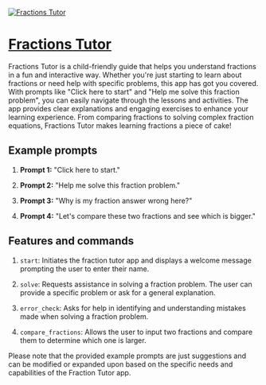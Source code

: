 [![Fractions Tutor](https://files.oaiusercontent.com/file-8BiX4lH6P0rIXP4Bo1tu6NMB?se=2123-10-17T19%3A00%3A17Z&sp=r&sv=2021-08-06&sr=b&rscc=max-age%3D31536000%2C%20immutable&rscd=attachment%3B%20filename%3D5b20e3c5-7b1b-4aeb-8996-da0a6fd5b4ac.png&sig=WA5aW6lG8OkJq/Ng68BKD10806tCovKpsgTBA5HE2v4%3D)](https://chat.openai.com/g/g-Fus9pSJnQ-fractions-tutor)

# [Fractions Tutor](https://chat.openai.com/g/g-Fus9pSJnQ-fractions-tutor)

Fractions Tutor is a child-friendly guide that helps you understand fractions in a fun and interactive way. Whether you're just starting to learn about fractions or need help with specific problems, this app has got you covered. With prompts like "Click here to start" and "Help me solve this fraction problem", you can easily navigate through the lessons and activities. The app provides clear explanations and engaging exercises to enhance your learning experience. From comparing fractions to solving complex fraction equations, Fractions Tutor makes learning fractions a piece of cake!

## Example prompts

1. **Prompt 1:** "Click here to start."

2. **Prompt 2:** "Help me solve this fraction problem."

3. **Prompt 3:** "Why is my fraction answer wrong here?"

4. **Prompt 4:** "Let's compare these two fractions and see which is bigger."

## Features and commands

1. `start`: Initiates the fraction tutor app and displays a welcome message prompting the user to enter their name.

2. `solve`: Requests assistance in solving a fraction problem. The user can provide a specific problem or ask for a general explanation.

3. `error_check`: Asks for help in identifying and understanding mistakes made when solving a fraction problem.

4. `compare_fractions`: Allows the user to input two fractions and compare them to determine which one is larger.

Please note that the provided example prompts are just suggestions and can be modified or expanded upon based on the specific needs and capabilities of the Fraction Tutor app.